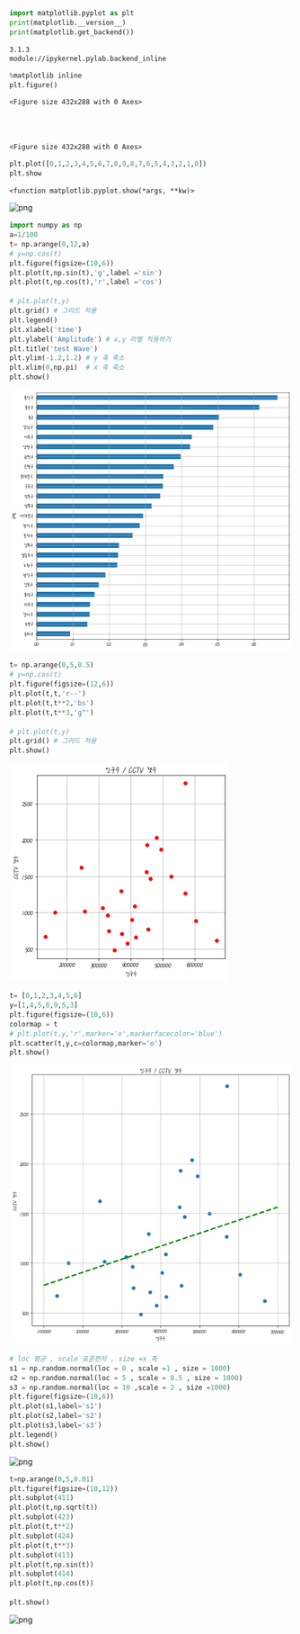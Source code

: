 ```python
import matplotlib.pyplot as plt
print(matplotlib.__version__)
print(matplotlib.get_backend())

```

    3.1.3
    module://ipykernel.pylab.backend_inline
    


```python
%matplotlib inline
plt.figure()
```




    <Figure size 432x288 with 0 Axes>




    <Figure size 432x288 with 0 Axes>



```python
plt.plot([0,1,2,3,4,5,6,7,8,9,8,7,6,5,4,3,2,1,0])
plt.show
```




    <function matplotlib.pyplot.show(*args, **kw)>




![png](output_2_1.png)



```python
import numpy as np
a=1/100
t= np.arange(0,12,a)
# y=np.cos(t)
plt.figure(figsize=(10,6))
plt.plot(t,np.sin(t),'g',label ='sin')
plt.plot(t,np.cos(t),'r',label ='cos')

# plt.plot(t,y)
plt.grid() # 그리드 적용
plt.legend()
plt.xlabel('time')
plt.ylabel('Amplitude') # x,y 라벨 적용하기
plt.title('test Wave')
plt.ylim(-1.2,1.2) # y 축 축소
plt.xlim(0,np.pi)  # x 축 축소 
plt.show()

```


![png](output_3_0.png)



```python
t= np.arange(0,5,0.5)
# y=np.cos(t)
plt.figure(figsize=(12,6))
plt.plot(t,t,'r--')
plt.plot(t,t**2,'bs')
plt.plot(t,t**3,'g^')

# plt.plot(t,y)
plt.grid() # 그리드 적용
plt.show()

```


![png](output_4_0.png)



```python
t= [0,1,2,3,4,5,6]
y=[1,4,5,8,9,5,3]
plt.figure(figsize=(10,6))
colormap = t
# plt.plot(t,y,'r',marker='o',markerfacecolor='blue')
plt.scatter(t,y,c=colormap,marker='o')
plt.show()
```


![png](output_5_0.png)



```python
# loc 평균 , scale 표준편차 , size =x 축 
s1 = np.random.normal(loc = 0 , scale =1 , size = 1000)
s2 = np.random.normal(loc = 5 , scale = 0.5 , size = 1000)
s3 = np.random.normal(loc = 10 ,scale = 2 , size =1000)
plt.figure(figsize=(10,6))
plt.plot(s1,label='s1')
plt.plot(s2,label='s2')
plt.plot(s3,label='s3')
plt.legend()
plt.show()
```


![png](output_6_0.png)



```python
t=np.arange(0,5,0.01)
plt.figure(figsize=(10,12))
plt.subplot(411)
plt.plot(t,np.sqrt(t))
plt.subplot(423)
plt.plot(t,t**2)
plt.subplot(424)
plt.plot(t,t**3)
plt.subplot(413)
plt.plot(t,np.sin(t))
plt.subplot(414)
plt.plot(t,np.cos(t))

plt.show()
```


![png](output_7_0.png)

